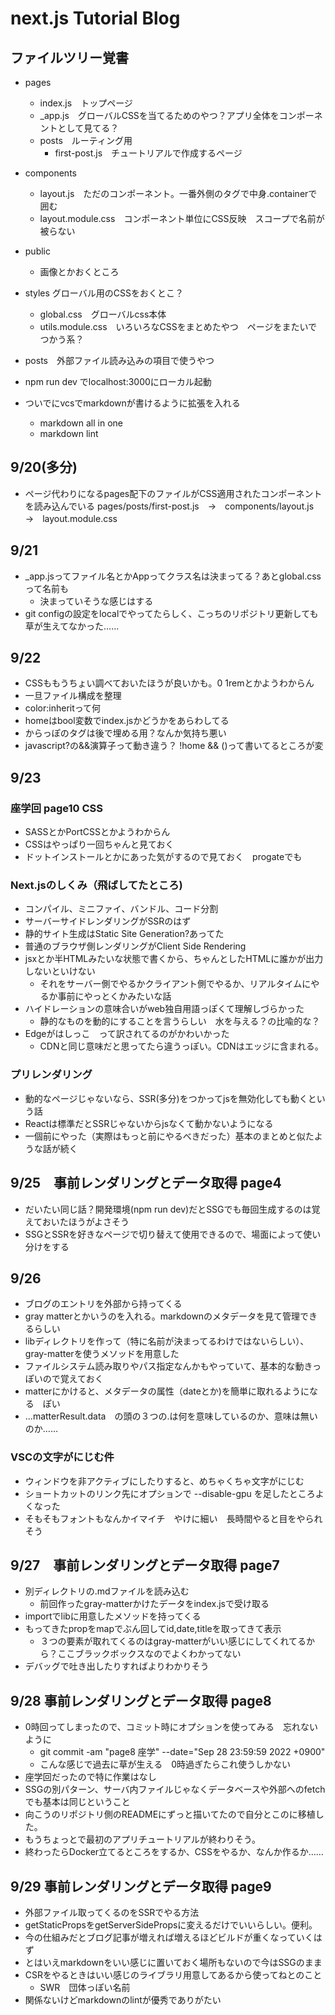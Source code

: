 # next.js Tutorial Blog

## ファイルツリー覚書

- pages
  - index.js　トップページ
  - _app.js　グローバルCSSを当てるためのやつ？アプリ全体をコンポーネントとして見てる？
  - posts　ルーティング用
    - first-post.js　チュートリアルで作成するページ
- components
  - layout.js　ただのコンポーネント。一番外側のタグで中身.containerで囲む
  - layout.module.css　コンポーネント単位にCSS反映　スコープで名前が被らない
- public
  - 画像とかおくところ
- styles グローバル用のCSSをおくとこ？
  - global.css　グローバルcss本体
  - utils.module.css　いろいろなCSSをまとめたやつ　ページをまたいでつかう系？
- posts　外部ファイル読み込みの項目で使うやつ

- npm run dev でlocalhost:3000にローカル起動
- ついでにvcsでmarkdownが書けるように拡張を入れる
  - markdown all in one
  - markdown lint

## 9/20(多分)

- ページ代わりになるpages配下のファイルがCSS適用されたコンポーネントを読み込んでいる
pages/posts/first-post.js　→　components/layout.js　→　layout.module.css

## 9/21

- _app.jsってファイル名とかAppってクラス名は決まってる？あとglobal.cssって名前も
  - 決まっていそうな感じはする
- git configの設定をlocalでやってたらしく、こっちのリポジトリ更新しても草が生えてなかった……

## 9/22

- CSSももうちょい調べておいたほうが良いかも。0 1remとかようわからん
- 一旦ファイル構成を整理
- color:inheritって何
- homeはbool変数でindex.jsかどうかをあらわしてる
- からっぽのタグは後で埋める用？なんか気持ち悪い
- javascript?の&&演算子って動き違う？ !home && ()って書いてるところが変

## 9/23

### 座学回 page10 CSS

- SASSとかPortCSSとかようわからん
- CSSはやっぱり一回ちゃんと見ておく
- ドットインストールとかにあった気がするので見ておく　progateでも

### Next.jsのしくみ（飛ばしてたところ)

- コンパイル、ミニファイ、バンドル、コード分割
- サーバーサイドレンダリングがSSRのはず
- 静的サイト生成はStatic Site Generation?あってた
- 普通のブラウザ側レンダリングがClient Side Rendering
- jsxとか半HTMLみたいな状態で書くから、ちゃんとしたHTMLに誰かが出力しないといけない
  - それをサーバー側でやるかクライアント側でやるか、リアルタイムにやるか事前にやっとくかみたいな話
- ハイドレーションの意味合いがweb独自用語っぽくて理解しづらかった
  - 静的なものを動的にすることを言うらしい　水を与える？の比喩的な？
- Edgeがはしっこ　って訳されてるのがかわいかった
  - CDNと同じ意味だと思ってたら違うっぽい。CDNはエッジに含まれる。

### プリレンダリング

- 動的なページじゃないなら、SSR(多分)をつかってjsを無効化しても動くという話
- Reactは標準だとSSRじゃないからjsなくて動かないようになる
- 一個前にやった（実際はもっと前にやるべきだった）基本のまとめと似たような話が続く

## 9/25　事前レンダリングとデータ取得 page4

- だいたい同じ話？開発環境(npm run dev)だとSSGでも毎回生成するのは覚えておいたほうがよさそう
- SSGとSSRを好きなページで切り替えて使用できるので、場面によって使い分けをする

## 9/26

- ブログのエントリを外部から持ってくる
- gray matterとかいうのを入れる。markdownのメタデータを見て管理できるらしい
- libディレクトリを作って（特に名前が決まってるわけではないらしい）、gray-matterを使うメソッドを用意した
- ファイルシステム読み取りやパス指定なんかもやっていて、基本的な動きっぽいので覚えておく
- matterにかけると、メタデータの属性（dateとか)を簡単に取れるようになる　ぽい
- ...matterResult.data　の頭の３つの.は何を意味しているのか、意味は無いのか……

### VSCの文字がにじむ件

- ウィンドウを非アクティブにしたりすると、めちゃくちゃ文字がにじむ
- ショートカットのリンク先にオプションで --disable-gpu を足したところよくなった
- そもそもフォントもなんかイマイチ　やけに細い　長時間やると目をやられそう

## 9/27　事前レンダリングとデータ取得 page7

- 別ディレクトリの.mdファイルを読み込む
  - 前回作ったgray-matterかけたデータをindex.jsで受け取る
- importでlibに用意したメソッドを持ってくる
- もってきたpropをmapでぶん回してid,date,titleを取ってきて表示
  - ３つの要素が取れてくるのはgray-matterがいい感じにしてくれてるから？ここブラックボックスなのでよくわかってない
- デバッグで吐き出したりすればよりわかりそう

## 9/28 事前レンダリングとデータ取得 page8

- 0時回ってしまったので、コミット時にオプションを使ってみる　忘れないように
  - git commit -am "page8 座学" --date="Sep 28 23:59:59 2022 +0900"
  - こんな感じで過去に草が生える　0時過ぎたらこれ使うしかない
- 座学回だったので特に作業はなし
- SSGの別パターン、サーバ内ファイルじゃなくデータベースや外部へのfetchでも基本は同じということ
- 向こうのリポジトリ側のREADMEにずっと描いてたので自分とこのに移植した。
- もうちょっとで最初のアプリチュートリアルが終わりそう。
- 終わったらDocker立てるところをするか、CSSをやるか、なんか作るか……

## 9/29 事前レンダリングとデータ取得 page9

- 外部ファイル取ってくるのをSSRでやる方法
- getStaticPropsをgetServerSidePropsに変えるだけでいいらしい。便利。
- 今の仕組みだとブログ記事が増えれば増えるほどビルドが重くなっていくはず
- とはいえmarkdownをいい感じに置いておく場所もないので今はSSGのまま
- CSRをやるときはいい感じのライブラリ用意してあるから使ってねとのこと
  - SWR　団体っぽい名前
- 関係ないけどmarkdownのlintが優秀でありがたい
